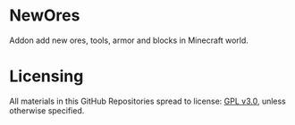 NewOres
===========

Addon add new ores, tools, armor and blocks in Minecraft world.

Licensing
===========

All materials in this GitHub Repositories spread to license: [GPL v3.0](https://www.gnu.org/licenses/gpl-3.0.html#license-text), unless otherwise specified.
